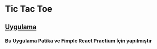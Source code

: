   # Tic Tac Toe
  
  ## [Uygulama]()

  ### Bu Uygulama Patika ve  Fimple React Practium İçin yapılmıştır 

